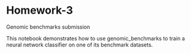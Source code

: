 # Homework-3
Genomic benchmarks submission

This notebook demonstrates how to use genomic_benchmarks to train a neural network classifier on one of its benchmark datasets.
